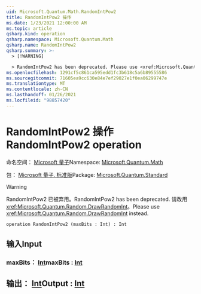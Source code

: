 ```yaml
---
uid: Microsoft.Quantum.Math.RandomIntPow2
title: RandomIntPow2 操作
ms.date: 1/23/2021 12:00:00 AM
ms.topic: article
qsharp.kind: operation
qsharp.namespace: Microsoft.Quantum.Math
qsharp.name: RandomIntPow2
qsharp.summary: >-
  > [!WARNING]

  > RandomIntPow2 has been deprecated. Please use <xref:Microsoft.Quantum.Random.DrawRandomInt> instead.
ms.openlocfilehash: 1291cf5c861ca595edd1fc3b618c5a6b89555586
ms.sourcegitcommit: 71605ea9cc630e84e7ef29027e1f0ea06299747e
ms.translationtype: MT
ms.contentlocale: zh-CN
ms.lasthandoff: 01/26/2021
ms.locfileid: "98857420"
---
```

# <a name="randomintpow2-operation"></a><span data-ttu-id="8e561-102">RandomIntPow2 操作</span><span class="sxs-lookup"><span data-stu-id="8e561-102">RandomIntPow2 operation</span></span>

<span data-ttu-id="8e561-103">命名空间： [Microsoft 量子](xref:Microsoft.Quantum.Math)</span><span class="sxs-lookup"><span data-stu-id="8e561-103">Namespace: [Microsoft.Quantum.Math](xref:Microsoft.Quantum.Math)</span></span>

<span data-ttu-id="8e561-104">包： [Microsoft 量子. 标准版](https://nuget.org/packages/Microsoft.Quantum.Standard)</span><span class="sxs-lookup"><span data-stu-id="8e561-104">Package: [Microsoft.Quantum.Standard](https://nuget.org/packages/Microsoft.Quantum.Standard)</span></span>


> [!WARNING]
> <span data-ttu-id="8e561-105">RandomIntPow2 已被弃用。</span><span class="sxs-lookup"><span data-stu-id="8e561-105">RandomIntPow2 has been deprecated.</span></span> <span data-ttu-id="8e561-106">请改用 <xref:Microsoft.Quantum.Random.DrawRandomInt>。</span><span class="sxs-lookup"><span data-stu-id="8e561-106">Please use <xref:Microsoft.Quantum.Random.DrawRandomInt> instead.</span></span>



```qsharp
operation RandomIntPow2 (maxBits : Int) : Int
```


## <a name="input"></a><span data-ttu-id="8e561-107">输入</span><span class="sxs-lookup"><span data-stu-id="8e561-107">Input</span></span>

### <a name="maxbits--int"></a><span data-ttu-id="8e561-108">maxBits： [Int](xref:microsoft.quantum.lang-ref.int)</span><span class="sxs-lookup"><span data-stu-id="8e561-108">maxBits : [Int](xref:microsoft.quantum.lang-ref.int)</span></span>





## <a name="output--int"></a><span data-ttu-id="8e561-109">输出： [Int](xref:microsoft.quantum.lang-ref.int)</span><span class="sxs-lookup"><span data-stu-id="8e561-109">Output : [Int](xref:microsoft.quantum.lang-ref.int)</span></span>

